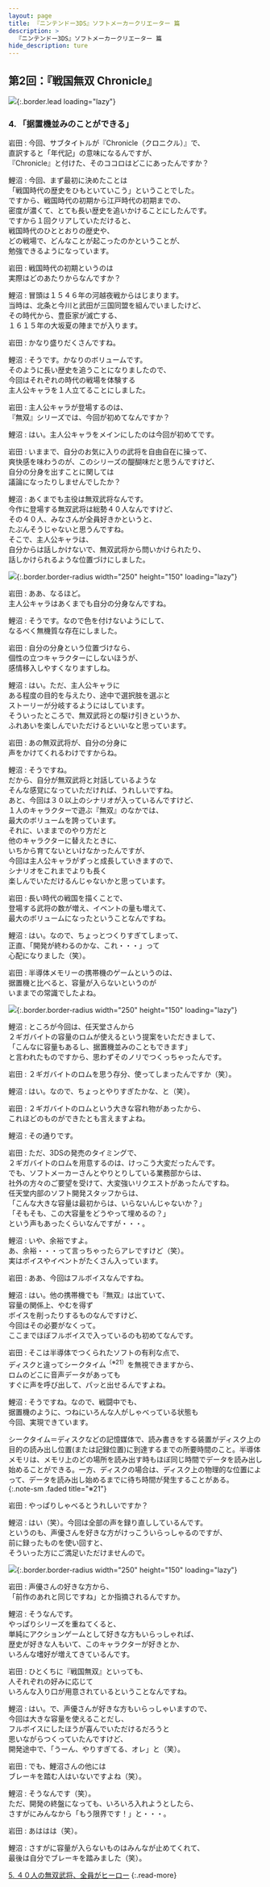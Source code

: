 ```yaml
---
layout: page
title: 『ニンテンドー3DS』ソフトメーカークリエーター 篇
description: >
  『ニンテンドー3DS』ソフトメーカークリエーター 篇
hide_description: ture
---
```


## 第2回：『戦国無双 Chronicle』

![](/interviews/jp/3ds/creators/vol1/img/mainvisual4.jpg){:.border.lead loading="lazy"}

### 4. 「据置機並みのことができる」

岩田
: 今回、サブタイトルが『Chronicle（クロニクル）』で、<br>直訳すると「年代記」の意味になるんですが、<br>『Chronicle』と付けた、そのココロはどこにあったんですか？

鯉沼
: 今回、まず最初に決めたことは<br>「戦国時代の歴史をひもといていこう」ということでした。<br>ですから、戦国時代の初期から江戸時代の初期までの、<br>密度が濃くて、とても長い歴史を追いかけることにしたんです。<br>ですから１回クリアしていただけると、<br>戦国時代のひととおりの歴史や、<br>どの戦場で、どんなことが起こったのかということが、<br>勉強できるようになっています。

岩田
: 戦国時代の初期というのは<br>実際はどのあたりからなんですか？

鯉沼
: 冒頭は１５４６年の河越夜戦からはじまります。<br>当時は、北条と今川と武田が三国同盟を組んでいましたけど、<br>その時代から、豊臣家が滅亡する、<br>１６１５年の大坂夏の陣までが入ります。

岩田
: かなり盛りだくさんですね。

鯉沼
: そうです。かなりのボリュームです。<br>そのように長い歴史を追うことになりましたので、<br>今回はそれぞれの時代の戦場を体験する<br>主人公キャラを１人立てることにしました。

岩田
: 主人公キャラが登場するのは、<br>『無双』シリーズでは、今回が初めてなんですか？

鯉沼
: はい。主人公キャラをメインにしたのは今回が初めてです。

岩田
: いままで、自分のお気に入りの武将を自由自在に操って、<br>爽快感を味わうのが、このシリーズの醍醐味だと思うんですけど、<br>自分の分身を出すことに関しては<br>議論になったりしませんでしたか？

鯉沼
: あくまでも主役は無双武将なんです。<br>今作に登場する無双武将は総勢４０人なんですけど、<br>その４０人、みなさんが全員好きかというと、<br>たぶんそうじゃないと思うんですね。<br>そこで、主人公キャラは、<br>自分からは話しかけないで、無双武将から問いかけられたり、<br>話しかけられるような位置づけにしました。

![](/interviews/jp/3ds/creators/vol1/img/photo10.jpg){:.border.border-radius width="250" height="150" loading="lazy"}

岩田
: ああ、なるほど。<br>主人公キャラはあくまでも自分の分身なんですね。

鯉沼
: そうです。なので色を付けないようにして、<br>なるべく無機質な存在にしました。

岩田
: 自分の分身という位置づけなら、<br>個性の立つキャラクターにしないほうが、<br>感情移入しやすくなりますしね。

鯉沼
: はい。ただ、主人公キャラに<br>ある程度の目的を与えたり、途中で選択肢を選ぶと<br>ストーリーが分岐するようにはしています。<br>そういったところで、無双武将との駆け引きというか、<br>ふれあいを楽しんでいただけるといいなと思っています。

岩田
: あの無双武将が、自分の分身に<br>声をかけてくれるわけですからね。

鯉沼
: そうですね。<br>だから、自分が無双武将と対話しているような<br>そんな感覚になっていただければ、うれしいですね。<br>あと、今回は３０以上のシナリオが入っているんですけど、<br>１人のキャラクターで遊ぶ『無双』のなかでは、<br>最大のボリュームを誇っています。<br>それに、いままでのやり方だと<br>他のキャラクターに替えたときに、<br>いちから育てないといけなかったんですが、<br>今回は主人公キャラがずっと成長していきますので、<br>シナリオをこれまでよりも長く<br>楽しんでいただけるんじゃないかと思っています。

岩田
: 長い時代の戦国を描くことで、<br>登場する武将の数が増え、イベントの量も増えて、<br>最大のボリュームになったということなんですね。

鯉沼
: はい。なので、ちょっとつくりすぎてしまって、<br>正直、「開発が終わるのかな、これ・・・」って<br>心配になりました（笑）。

岩田
: 半導体メモリーの携帯機のゲームというのは、<br>据置機と比べると、容量が入らないというのが<br>いままでの常識でしたよね。

![](/interviews/jp/3ds/creators/vol1/img/photo11.jpg){:.border.border-radius width="250" height="150" loading="lazy"}

鯉沼
: ところが今回は、任天堂さんから<br>２ギガバイトの容量のロムが使えるという提案をいただきまして、<br>「こんなに容量もあるし、据置機並みのこともできます」<br>と言われたものですから、思わずそのノリでつくっちゃったんです。

岩田
: ２ギガバイトのロムを思う存分、使ってしまったんですか（笑）。

鯉沼
: はい。なので、ちょっとやりすぎたかな、と（笑）。

岩田
: ２ギガバイトのロムという大きな容れ物があったから、<br>これほどのものができたとも言えますよね。

鯉沼
: その通りです。

岩田
: ただ、3DSの発売のタイミングで、<br>２ギガバイトのロムを用意するのは、けっこう大変だったんです。<br>でも、ソフトメーカーさんとやりとりしている業務部からは、<br>社外の方々のご要望を受けて、大変強いリクエストがあったんですね。<br>任天堂内部のソフト開発スタッフからは、<br>「こんな大きな容量は最初からは、いらないんじゃないか？」<br>「そもそも、この大容量をどうやって埋めるの？」<br>という声もあったくらいなんですが・・・。

鯉沼
: いや、余裕ですよ。<br>あ、余裕・・・って言っちゃったらアレですけど（笑）。<br>実はボイスやイベントがたくさん入っています。

岩田
: ああ、今回はフルボイスなんですね。

鯉沼
: はい。他の携帯機でも『無双』は出ていて、<br>容量の関係上、やむを得ず<br>ボイスを削ったりするものなんですけど、<br>今回はその必要がなくって。<br>ここまでほぼフルボイスで入っているのも初めてなんです。

岩田
: そこは半導体でつくられたソフトの有利な点で、<br>ディスクと違ってシークタイム<sup>（※21）</sup>を無視できますから、<br>ロムのどこに音声データがあっても<br>すぐに声を呼び出して、パッと出せるんですよね。

鯉沼
: そうですね。なので、戦闘中でも、<br>据置機のように、つねにいろんな人がしゃべっている状態も<br>今回、実現できています。

シークタイム＝ディスクなどの記憶媒体で、読み書きをする装置がディスク上の目的の読み出し位置(または記録位置)に到達するまでの所要時間のこと。半導体メモリは、メモリ上のどの場所を読み出す時もほぼ同じ時間でデータを読み出し始めることができる。一方、ディスクの場合は、ディスク上の物理的な位置によって、データを読み出し始めるまでに待ち時間が発生することがある。              
{:.note-sm .faded title="※21"}

岩田
: やっぱりしゃべるとうれしいですか？

鯉沼
: はい（笑）。今回は全部の声を録り直ししているんです。<br>というのも、声優さんを好きな方がけっこういらっしゃるのですが、<br>前に録ったものを使い回すと、<br>そういった方にご満足いただけませんので。

![](/interviews/jp/3ds/creators/vol1/img/photo12.jpg){:.border.border-radius width="250" height="150" loading="lazy"}

岩田
: 声優さんの好きな方から、<br>「前作のあれと同じですね」とか指摘されるんですか。

鯉沼
: そうなんです。<br>やっぱりシリーズを重ねてくると、<br>単純にアクションゲームとして好きな方もいらっしゃれば、<br>歴史が好きな人もいて、このキャラクターが好きとか、<br>いろんな嗜好が増えてきているんです。

岩田
: ひとくちに『戦国無双』といっても、<br>人それぞれの好みに応じて<br>いろんな入り口が用意されているということなんですね。

鯉沼
: はい。で、声優さんが好きな方もいらっしゃいますので、<br>今回は大きな容量を使えることだし、<br>フルボイスにしたほうが喜んでいただけるだろうと<br>思いながらつくっていたんですけど、<br>開発途中で、「うーん、やりすぎてる、オレ」と（笑）。

岩田
: でも、鯉沼さんの他には<br>ブレーキを踏む人はいないですよね（笑）。

鯉沼
: そうなんです（笑）。<br>ただ、開発の終盤になっても、いろいろ入れようとしたら、<br>さすがにみんなから「もう限界です！」と・・・。

岩田
: あははは（笑）。

鯉沼
: さすがに容量が入らないものはみんなが止めてくれて、<br>最後は自分でブレーキを踏みました（笑）。

[5. ４０人の無双武将、全員がヒーロー](5.md)
{:.read-more}

